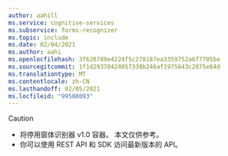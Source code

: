 ```yaml
---
author: aahill
ms.service: cognitive-services
ms.subservice: forms-recognizer
ms.topic: include
ms.date: 02/04/2021
ms.author: aahi
ms.openlocfilehash: 3f620789e4224f5c278187ea3359752a6f7705be
ms.sourcegitcommit: 1f1d29378424057338b246af1975643c2875e64d
ms.translationtype: MT
ms.contentlocale: zh-CN
ms.lasthandoff: 02/05/2021
ms.locfileid: "99580093"
---
```

> [!CAUTION]
> * 将停用窗体识别器 v1.0 容器。 本文仅供参考。 
> * 你可以使用 REST API 和 SDK 访问最新版本的 API。
